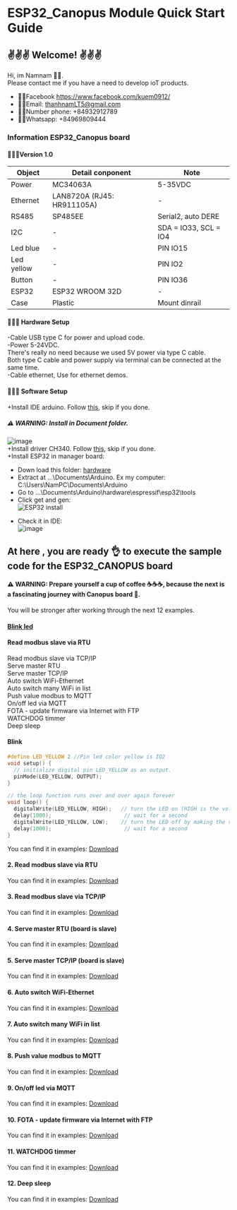 # ESP32_Canopus Module Quick Start Guide

## ✌️✌️✌️ Welcome! ✌️✌️✌️
Hi, im Namnam 🕴🏼.  
Please contact me if you have a need to develop ioT products.  
- 👊🏻Facebook https://www.facebook.com/kuem0912/ 
- 👊🏻Email: thanhnamLT5@gmail.com
- 👊🏻Number phone: +84932912789
- 👊🏻Whatsapp: +84969809444


### Information ESP32_Canopus board  
  
#### 🕵🏻‍♀️Version 1.0  
|     **Object**    |      **Detail conponent**      |          **Note**     |
| ----------------- | ------------------------------ | ----------------------|
|        Power      | MC34063A                       | 5-35VDC               |
|       Ethernet    | LAN8720A  (RJ45: HR911105A)    | -                     |
|        RS485      | SP485EE                        | Serial2, auto DERE    |
|         I2C       | -                              | SDA = IO33, SCL = IO4 |
|      Led blue     | -                              | PIN IO15              |
|      Led yellow   | -                              | PIN IO2               |
|       Button      | -                              | PIN IO36              |
|       ESP32       | ESP32 WROOM 32D                | -                     |
|       Case        | Plastic                        | Mount dinrail         |  

#### 🧑🏻‍🔧 Hardware Setup 
-Cable USB type C for power and upload code.  
-Power 5-24VDC.  
  There's really no need because we used 5V power via type C cable.  
  Both type C cable and power supply via terminal can be connected at the same time.  
-Cable ethernet, Use for ethernet demos.  

#### 🧑🏼‍💻 Software Setup
+Install IDE arduino. Follow [this](https://support.arduino.cc/hc/en-us/articles/360019833020-Download-and-install-Arduino-IDE), skip if you done.  
##### ⚠️ WARNING: Install in Document folder.  
![image](https://user-images.githubusercontent.com/49629370/235334499-7e59c503-6423-4381-9ae5-eeccecb57699.png)  
+Install driver CH340. Follow [this](https://electropeak.com/learn/how-to-install-ch340-driver/), skip if you done.  
+Install ESP32 in manager board:
  - Down load this folder: [hardware](https://mega.nz/file/e3wlwIAI#vFoR5nT5x3zT5wkQSVknqihluzf_9Ng89H5CxPmu3Io)  
  - Extract at ...\Documents\Arduino. Ex my computer: C:\Users\NamPC\Documents\Arduino  
  - Go to ...\Documents\Arduino\hardware\espressif\esp32\tools  
  - Click get and gen:  
  ![ESP32 install](https://user-images.githubusercontent.com/49629370/235330978-d56cb96c-8032-4c83-995e-6e6720e585da.png)
  + Check it in IDE:  
  ![image](https://user-images.githubusercontent.com/49629370/235331088-db8737b9-3053-4350-bb5f-e3c348a513bb.png)  
    
    
## At here , you are ready 👌 to execute the sample code for the ESP32_CANOPUS board  
####  ⚠️ WARNING: Prepare yourself a cup of coffee ☕☕☕, because the next is a fascinating journey with Canopus board 🤪.   
You will be stronger after working through the next 12 examples.  
#### [Blink led](#Blink)
#### Read modbus slave via RTU  
Read modbus slave via TCP/IP  
Serve master RTU  
Serve master TCP/IP  
Auto switch WiFi-Ethernet  
Auto switch many WiFi in list  
Push value modbus to MQTT  
On/off led via MQTT  
FOTA - update firmware via Internet with FTP  
WATCHDOG timmer  
Deep sleep  

#### Blink  

```c
#define LED_YELLOW 2 //Pin led color yellow is IO2
void setup() {
  // initialize digital pin LED_YELLOW as an output.
  pinMode(LED_YELLOW, OUTPUT);
}

// the loop function runs over and over again forever
void loop() {
  digitalWrite(LED_YELLOW, HIGH);   // turn the LED on (HIGH is the voltage level)
  delay(1000);                       // wait for a second
  digitalWrite(LED_YELLOW, LOW);    // turn the LED off by making the voltage LOW
  delay(1000);                       // wait for a second
}
```
You can find it in examples: [Download](https://github.com/NamNamIoT/ESP32_CANOPUS/tree/master/examples)  
#### 2. Read modbus slave via RTU  
You can find it in examples: [Download](https://github.com/NamNamIoT/ESP32_CANOPUS/tree/master/examples)  
#### 3. Read modbus slave via TCP/IP  
You can find it in examples: [Download](https://github.com/NamNamIoT/ESP32_CANOPUS/tree/master/examples)  
#### 4. Serve master RTU (board is slave)  
You can find it in examples: [Download](https://github.com/NamNamIoT/ESP32_CANOPUS/tree/master/examples)  
#### 5. Serve master TCP/IP (board is slave)  
You can find it in examples: [Download](https://github.com/NamNamIoT/ESP32_CANOPUS/tree/master/examples)  
#### 6. Auto switch WiFi-Ethernet  
You can find it in examples: [Download](https://github.com/NamNamIoT/ESP32_CANOPUS/tree/master/examples)  
#### 7. Auto switch many WiFi in list  
You can find it in examples: [Download](https://github.com/NamNamIoT/ESP32_CANOPUS/tree/master/examples)  
#### 8. Push value modbus to MQTT  
You can find it in examples: [Download](https://github.com/NamNamIoT/ESP32_CANOPUS/tree/master/examples)  
#### 9. On/off led via MQTT  
You can find it in examples: [Download](https://github.com/NamNamIoT/ESP32_CANOPUS/tree/master/examples)  
#### 10. FOTA - update firmware via Internet with FTP  
You can find it in examples: [Download](https://github.com/NamNamIoT/ESP32_CANOPUS/tree/master/examples)  
#### 11. WATCHDOG timmer  
You can find it in examples: [Download](https://github.com/NamNamIoT/ESP32_CANOPUS/tree/master/examples)  
#### 12. Deep sleep  
You can find it in examples: [Download](https://github.com/NamNamIoT/ESP32_CANOPUS/tree/master/examples)  

